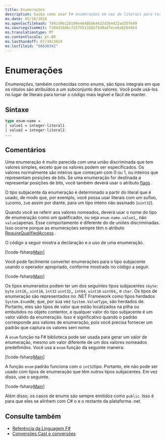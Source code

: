```yaml
---
title: Enumerações
description: Saiba como usar F# enumerações em vez de literais para tornar seu código mais legível e passível de manutenção.
ms.date: 05/16/2016
ms.openlocfilehash: 784cd9612b199e4648bb64432d3b4422ad35f649
ms.sourcegitcommit: f20dd18dbcf2275513281f5d9ad7ece6a62644b4
ms.translationtype: MT
ms.contentlocale: pt-BR
ms.lasthandoff: 07/30/2019
ms.locfileid: "68630342"
---
```

# <a name="enumerations"></a>Enumerações

*Enumerações*, também conhecidas como *enums*, são tipos integrais em que os rótulos são atribuídos a um subconjunto dos valores. Você pode usá-los no lugar de literais para tornar o código mais legível e fácil de manter.

## <a name="syntax"></a>Sintaxe

```fsharp
type enum-name =
| value1 = integer-literal1
| value2 = integer-literal2
...
```

## <a name="remarks"></a>Comentários

Uma enumeração é muito parecida com uma união discriminada que tem valores simples, exceto que os valores podem ser especificados. Os valores normalmente são inteiros que começam com 0 ou 1, ou inteiros que representam posições de bits. Se uma enumeração for destinada a representar posições de bits, você também deverá usar o atributo [flags](xref:System.FlagsAttribute) .

O tipo subjacente da enumeração é determinado a partir do literal que é usado, de modo que, por exemplo, você possa usar literais com um sufixo, `1u`como, `2u`e assim por diante, para um tipo inteiro não assinado (`uint32`).

Quando você se referir aos valores nomeados, deverá usar o nome do tipo de enumeração como um qualificador, ou seja `enum-name.value1`,, não `value1`apenas. Esse comportamento é diferente do de uniões discriminadas. Isso ocorre porque as enumerações sempre têm o atributo [RequireQualifiedAccess](https://msdn.microsoft.com/library/8b9b6ade-0471-4413-ac5d-638cd0de5f15) .

O código a seguir mostra a declaração e o uso de uma enumeração.

[!code-fsharp[Main](~/samples/snippets/fsharp/lang-ref-1/snippet2101.fs)]

Você pode facilmente converter enumerações para o tipo subjacente usando o operador apropriado, conforme mostrado no código a seguir.

[!code-fsharp[Main](~/samples/snippets/fsharp/lang-ref-1/snippet2102.fs)]

Os tipos enumerados podem ter um dos seguintes tipos subjacentes `sbyte`: `byte` `int16`,, `uint16`, `int32` `uint32`,, `int64`, `uint16` `uint64`,, e `char`. Os tipos de enumeração são representados no .NET Framework como tipos herdados `System.Enum`de, que, por sua vez `System.ValueType`, são herdados de. Portanto, eles são tipos de valor que estão localizados na pilha ou embutidos no objeto contentor, e qualquer valor do tipo subjacente é um valor válido da enumeração. Isso é significativo quando o padrão corresponde aos valores de enumeração, pois você precisa fornecer um padrão que captura os valores sem nome.

A `enum` função na F# biblioteca pode ser usada para gerar um valor de enumeração, mesmo um valor diferente de um dos valores nomeados predefinidos. Você usa a `enum` função da seguinte maneira.

[!code-fsharp[Main](~/samples/snippets/fsharp/lang-ref-1/snippet2103.fs)]

A função `enum` padrão funciona com o `int32`tipo. Portanto, ele não pode ser usado com tipos de enumeração que têm outros tipos subjacentes. Em vez disso, use o seguinte.

[!code-fsharp[Main](~/samples/snippets/fsharp/lang-ref-1/snippet2104.fs)]

Além disso, os casos de enums são sempre emitidos como `public`. Isso é para que eles se alinhem com C# o e o restante da plataforma .net.

## <a name="see-also"></a>Consulte também

- [Referência da Linguagem F#](index.md)
- [Conversões Cast e conversões](casting-and-conversions.md)
